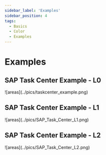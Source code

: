 ```yaml
---
sidebar_label: 'Examples'
sidebar_position: 4
tags:
  - Basics
  - Color
  - Examples
---
```


# Examples

## SAP Task Center Example - L0

<div className="stc_l0">
![areas](../pics/taskcenter_example.png)
</div>

## SAP Task Center Example - L1

<div className="stc_l1">
![areas](../pics/SAP_Task_Center_L1.png)
</div>

## SAP Task Center Example - L2

<div className="stc_l2">
![areas](../pics/SAP_Task_Center_L2.png)
</div>

